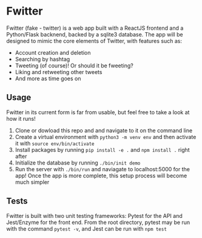 # Fwitter
Fwitter (fake - twitter) is a web app built with a ReactJS frontend and a Python/Flask backnend, backed by a sqlite3 database.
The app will be designed to mimic the core elements of Twitter, with features such as:
  * Account creation and deletion
  * Searching by hashtag
  * Tweeting (of course)! Or should it be fweeting?
  * Liking and retweeting other tweets
  * And more as time goes on
## Usage
Fwitter in its current form is far from usable, but feel free to take a look at how it runs!
1. Clone or dowload this repo and and navigate to it on the command line
2. Create a virtual environment with `python3 -m venv env` and then activate it with `source env/bin/activate`
3. Install packages by running `pip install -e .` and `npm install .` right after
4. Initialize the database by running `./bin/init demo`
5. Run the server with `./bin/run` and naviagate to localhost:5000 for the app!
Once the app is more complete, this setup process will become much simpler
## Tests
Fwitter is built with two unit testing frameworks: Pytest for the API and Jest/Enzyme for the front end. From the root directory, pytest may be run with the command `pytest -v`, and Jest can be run with `npm test`
